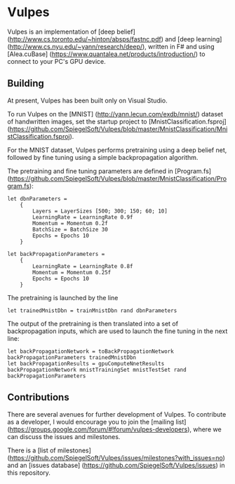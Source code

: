 # Vulpes

Vulpes is an implementation of [deep belief] (http://www.cs.toronto.edu/~hinton/absps/fastnc.pdf)  and [deep learning] (http://www.cs.nyu.edu/~yann/research/deep/), written in F# and using [Alea.cuBase] (https://www.quantalea.net/products/introduction/) to connect to your PC's GPU device.

## Building

At present, Vulpes has been built only on Visual Studio.

To run Vulpes on the [MNIST] (http://yann.lecun.com/exdb/mnist/) dataset of handwritten images, set the startup project to [MnistClassification.fsproj] (https://github.com/SpiegelSoft/Vulpes/blob/master/MnistClassification/MnistClassification.fsproj).

For the MNIST dataset, Vulpes performs pretraining using a deep belief net, followed by fine tuning using a simple backpropagation algorithm.

The pretraining and fine tuning parameters are defined in [Program.fs] (https://github.com/SpiegelSoft/Vulpes/blob/master/MnistClassification/Program.fs):

```F#
let dbnParameters = 
    {
        Layers = LayerSizes [500; 300; 150; 60; 10]
        LearningRate = LearningRate 0.9f
        Momentum = Momentum 0.2f
        BatchSize = BatchSize 30
        Epochs = Epochs 10
    }

let backPropagationParameters =
    {
        LearningRate = LearningRate 0.8f
        Momentum = Momentum 0.25f
        Epochs = Epochs 10
    }
```

The pretraining is launched by the line

```F#
let trainedMnistDbn = trainMnistDbn rand dbnParameters
```

The output of the pretraining is then translated into a set of backpropagation inputs, which are used to launch the fine tuning in the next line:

```F#
let backPropagationNetwork = toBackPropagationNetwork backPropagationParameters trainedMnistDbn
let backPropagationResults = gpuComputeNnetResults backPropagationNetwork mnistTrainingSet mnistTestSet rand backPropagationParameters
```

## Contributions

There are several avenues for further development of Vulpes.  To contribute as a developer, I would encourage you to join the [mailing list] (https://groups.google.com/forum/#!forum/vulpes-developers), where we can discuss the issues and milestones.

There is a [list of milestones] (https://github.com/SpiegelSoft/Vulpes/issues/milestones?with_issues=no) and an [issues database] (https://github.com/SpiegelSoft/Vulpes/issues) in this repository.


